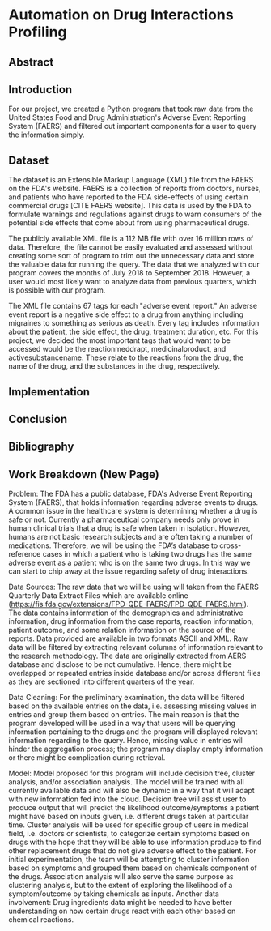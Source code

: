 # Automation on Drug Interactions Profiling

## Abstract

## Introduction

For our project, we created a Python program that took raw data from the United
States Food and Drug Administration's Adverse Event Reporting System (FAERS) and
filtered out important components for a user to query the information simply.

## Dataset

The dataset is an Extensible Markup Language (XML) file from the FAERS on the
FDA's website. FAERS is a collection of reports from doctors, nurses, and
patients who have reported to the FDA side-effects of using certain commercial
drugs [CITE FAERS website]. This data is used by the FDA to formulate warnings
and regulations against drugs to warn consumers of the potential side effects
that come about from using pharmaceutical drugs.

The publicly available XML file is a 112 MB file with over 16 million rows of
data. Therefore, the file cannot be easily evaluated and assessed without
creating some sort of program to trim out the unnecessary data and store the
valuable data for running the query. The data that we analyzed with our program
covers the months of July 2018 to September 2018. However, a user would most
likely want to analyze data from previous quarters, which is possible with our
program.

The XML file contains 67 tags for each "adverse event report." An adverse event
report is a negative side effect to a drug from anything including migraines to
something as serious as death. Every tag includes information about the patient,
the side effect, the drug, treatment duration, etc. For this project, we decided
the most important tags that would want to be accessed would be the
reactionmeddrapt, medicinalproduct, and activesubstancename. These relate to the
reactions from the drug, the name of the drug, and the substances in the drug,
respectively.

## Implementation

## Conclusion

## Bibliography

## Work Breakdown (New Page)




Problem: The FDA has a public database, FDA's Adverse Event Reporting System
(FAERS), that holds information regarding adverse events to drugs. A common
issue in the healthcare system is determining whether a drug is safe or not.
Currently a pharmaceutical company needs only prove in human clinical trials
that a drug is safe when taken in isolation. However, humans are not basic
research subjects and are often taking a number of medications. Therefore, we
will be using the FDA’s database to cross-reference cases in which a patient who
is taking two drugs has the same adverse event as a patient who is on the same
two drugs. In this way we can start to chip away at the issue regarding safety
of drug interactions.

Data Sources: The raw data that we will be using will taken from the FAERS
Quarterly Data Extract Files which are available online
(https://fis.fda.gov/extensions/FPD-QDE-FAERS/FPD-QDE-FAERS.html). The data
contains information of the demographics and administrative information, drug
information from the case reports, reaction information, patient outcome, and
some relation information on the source of the reports. Data provided are
available in two formats ASCII and XML. Raw data will be filtered by extracting
relevant columns of information relevant to the research methodology. The data
are originally extracted from AERS database and disclose to be not cumulative.
Hence, there might be overlapped or repeated entries inside database and/or
across different files as they are sectioned into different quarters of the
year.

Data Cleaning: For the preliminary examination, the data will be filtered based
on the available entries on the data, i.e. assessing missing values in entries
and group them based on entries. The main reason is that the program developed
will be used in a way that users will be querying information pertaining to the
drugs and the program will displayed relevant information regarding to the
query. Hence, missing value in entries will hinder the aggregation process; the
program may display empty information or there might be complication during
retrieval.

Model: Model proposed for this program will include decision tree, cluster
analysis, and/or association analysis. The model will be trained with all
currently available data and will also be dynamic in a way that it will adapt
with new information fed into the cloud. Decision tree will assist user to
produce output that will predict the likelihood outcome/symptoms a patient might
have based on inputs given, i.e. different drugs taken at particular time.
Cluster analysis will be used for specific group of users in medical field, i.e.
doctors or scientists, to categorize certain symptoms based on drugs with the
hope that they will be able to use information produce to find other replacement
drugs that do not give adverse effect to the patient. For initial
experimentation, the team will be attempting to cluster information based on
symptoms and grouped them based on chemicals component of the drugs. Association
analysis will also serve the same purpose as clustering analysis, but to the
extent of exploring the likelihood of a symptom/outcome by taking chemicals as
inputs. Another data involvement: Drug ingredients data might be needed to have
better understanding on how certain drugs react with each other based on
chemical reactions.
